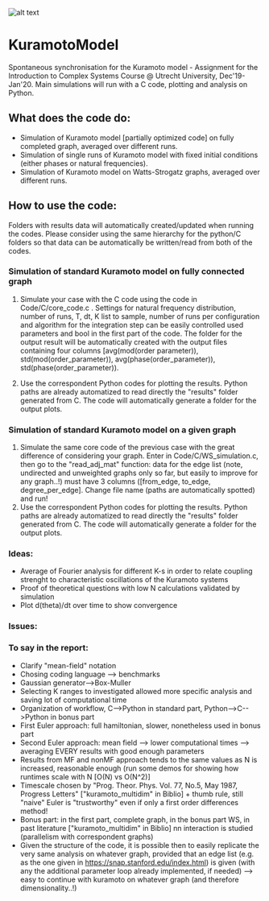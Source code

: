 ![alt text](https://sites.lsa.umich.edu/ksmoore/wp-content/uploads/sites/630/2018/06/TacomaNarrows.jpg)

# KuramotoModel
Spontaneous synchronisation for the Kuramoto model - Assignment for the Introduction to Complex Systems Course @ Utrecht University, Dec'19-Jan'20. Main simulations will run with a C code, plotting and analysis on Python.

## What does the code do:
  - Simulation of Kuramoto model [partially optimized code] on fully completed graph, averaged over different runs.
  - Simulation of single runs of Kuramoto model with fixed initial conditions (either phases or natural frequencies).
  - Simulation of Kuramoto model on Watts-Strogatz graphs, averaged over different runs.
## How to use the code:

Folders with results data will automatically created/updated when running the codes. Please consider using the same hierarchy for the python/C folders so that data can be automatically be written/read from both of the codes.

  ### Simulation of standard Kuramoto model on fully connected graph 
  1) Simulate your case with the C code using the code in Code/C/core_code.c . Settings for natural frequency distribution, number of runs, T, dt, K list to sample, number of runs per configuration and algorithm for the integration step can be easily controlled used parameters and bool in the first part of the code. The folder for the output result will be automatically created with the output files containing four columns [avg(mod(order parameter)), std(mod(order_parameter)), avg(phase(order_parameter)), std(phase(order_parameter)).
  
  
  2) Use the correspondent Python codes for plotting the results. Python paths are already automatized to read directly the "results" folder generated from C. The code will automatically generate a folder for the output plots.
  
  ### Simulation of standard Kuramoto model on a given graph 
  1)  Simulate the same core code of the previous case with the great difference of considering your graph. Enter in Code/C/WS_simulation.c, then go to the "read_adj_mat" function: data for the edge list (note, undirected and unweighted graphs only so far, but easily to improve for any graph..!) must have 3 columns ([from_edge, to_edge, degree_per_edge]. Change file name (paths are automatically spotted) and run!
 2) Use the correspondent Python codes for plotting the results. Python paths are already automatized to read directly the "results" folder generated from C. The code will automatically generate a folder for the output plots.

### Ideas:
  - Average of Fourier analysis for different K-s in order to relate coupling strenght to characteristic oscillations of the Kuramoto systems 
  - Proof of theoretical questions with low N calculations validated by simulation
  - Plot d(theta)/dt over time to show convergence
  
### Issues:

### To say in the report:
  - Clarify "mean-field" notation
  - Chosing coding language --> benchmarks
  - Gaussian generator-->Box-Muller
  - Selecting K ranges to investigated allowed more specific analysis and saving lot of computational time
  - Organization of workflow, C-->Python in standard part, Python-->C-->Python in bonus part
  - First Euler approach: full hamiltonian, slower, nonetheless used in bonus part
  - Second Euler approach: mean field --> lower computational times --> averaging EVERY results with good enough parameters 
  - Results from MF and nonMF approach tends to the same values as N is increased, reasonable enough (run some demos for showing how runtimes scale with N [O(N) vs O(N^2)]
  - Timescale chosen by "Prog. Theor. Phys. Vol. 77, No.5, May 1987, Progress Letters" ["kuramoto_multidim" in Biblio] + thumb rule, still "naive" Euler is "trustworthy" even if only a first order differences method!
  - Bonus part: in the first part, complete graph, in the bonus part WS, in past literature ["kuramoto_multidim" in Biblio] nn interaction is studied (parallelism with correspondent graphs) 
  - Given the structure of the code, it is possible then to easily replicate the very same analysis on whatever graph, provided that an edge list (e.g. as the one given in https://snap.stanford.edu/index.html) is given (with any the additional parameter loop already implemented, if needed) --> easy to continue with kuramoto on whatever graph (and therefore dimensionality..!)
